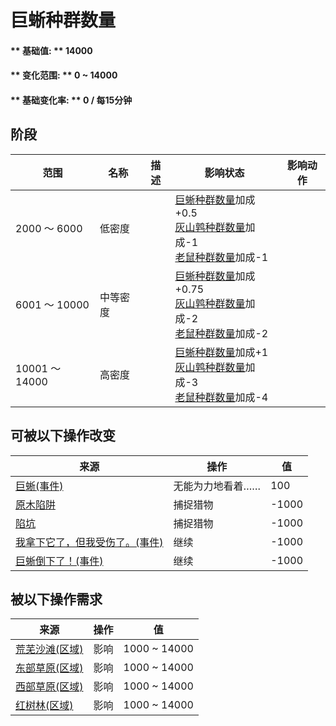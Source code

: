 # 巨蜥种群数量  
#### ** 基础值: ** 14000   
#### ** 变化范围: ** 0 ~ 14000  
#### ** 基础变化率: ** 0 / 每15分钟  
## 阶段  
范围  |  名称  |  描述  |  影响状态  |  影响动作  
----  |  ----  |  ----  |  ----  |  ----  
2000 ～ 6000  |  低密度  |    |  [巨蜥种群数量](Pop_Monitor.md)加成+0.5<br>[灰山鹑种群数量](Pop_Partridge.md)加成-1<br>[老鼠种群数量](Pop_Mouse.md)加成-1  |    
6001 ～ 10000  |  中等密度  |    |  [巨蜥种群数量](Pop_Monitor.md)加成+0.75<br>[灰山鹑种群数量](Pop_Partridge.md)加成-2<br>[老鼠种群数量](Pop_Mouse.md)加成-2  |    
10001 ～ 14000  |  高密度  |    |  [巨蜥种群数量](Pop_Monitor.md)加成+1<br>[灰山鹑种群数量](Pop_Partridge.md)加成-3<br>[老鼠种群数量](Pop_Mouse.md)加成-4  |    
## 可被以下操作改变  
来源  |  操作  |  值  
----  |  ----  |  ----  
[巨蜥(事件)](Event_MonitorRummaging.md)  |  无能为力地看着……  |  100  
[原木陷阱](LogTrap.md)  |  捕捉猎物  |  -1000  
[陷坑](TrappingPit.md)  |  捕捉猎物  |  -1000  
[我拿下它了，但我受伤了。(事件)](Event_MonitorFightMixedSuccess.md)  |  继续  |  -1000  
[巨蜥倒下了！(事件)](Event_MonitorFightSuccess.md)  |  继续  |  -1000  
## 被以下操作需求  
来源  |  操作  |  值  
----  |  ----  |  ----  
[荒芜沙滩(区域)](DesolateBeach.md)  |  影响  |  1000 ~ 14000  
[东部草原(区域)](GrasslandsE.md)  |  影响  |  1000 ~ 14000  
[西部草原(区域)](GrasslandsW.md)  |  影响  |  1000 ~ 14000  
[红树林(区域)](Mangroves.md)  |  影响  |  1000 ~ 14000  
